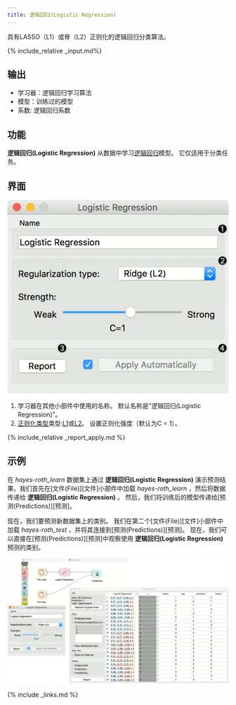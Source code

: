 ```yaml
---
title: 逻辑回归(Logistic Regression)
---
```


具有LASSO（L1）或脊（L2）正则化的逻辑回归分类算法。






{% include_relative _input.md%}

## 输出

- 学习器：逻辑回归学习算法
- 模型：训练过的模型
- 系数: 逻辑回归系数

## 功能
**逻辑回归(Logistic Regression)** 从数据中学习[逻辑回归](https://en.wikipedia.org/wiki/Logistic_regression)模型。 它仅适用于分类任务。


## 界面
![](/assets/images/model/LogisticRegression-stamped.png.webp)

1. 学习器在其他小部件中使用的名称。 默认名称是“逻辑回归(Logistic Regression)”。
2. [正则化类型](https://en.wikipedia.org/wiki/Regularization_(mathematics))类型:[L1](https://en.wikipedia.org/wiki/Least_squares#Lasso_method)或[L2](https://en.wikipedia.org/wiki/Tikhonov_regularization)。 设置正则化强度（默认为C = 1）。
   
{% include_relative _report_apply.md %}


## 示例
在 *hayes-roth_learn* 数据集上通过 **逻辑回归(Logistic Regression)** 演示预测结果。我们首先在[文件(File)][文件]小部件中加载 *hayes-roth_learn* ，然后将数据传递给 **逻辑回归(Logistic Regression)** 。 然后，我们将训练后的模型传递给[预测(Predictions)][预测]。

现在，我们要预测新数据集上的类别。 我们在第二个[文件(File)][文件]小部件中加载 *hayes-roth_test* ，并将其连接到[预测(Predictions)][预测]。 现在，我们可以直接在[预测(Predictions)][预测]中观察使用 **逻辑回归(Logistic Regression)** 预测的类别。


![](/assets/images/model/LogisticRegression-classification.png.webp)

{% include _links.md %}